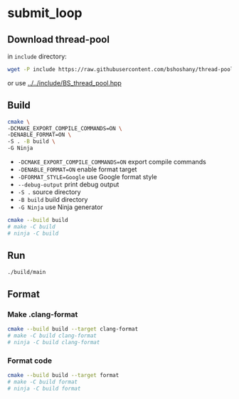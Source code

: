 # submit_loop

## Download thread-pool

in `include` directory:

```bash
wget -P include https://raw.githubusercontent.com/bshoshany/thread-pool/master/include/BS_thread_pool.hpp
```

or use [../../include/BS_thread_pool.hpp](../../include/BS_thread_pool.hpp)

## Build

```bash
cmake \
-DCMAKE_EXPORT_COMPILE_COMMANDS=ON \
-DENABLE_FORMAT=ON \
-S . -B build \
-G Ninja
```

- `-DCMAKE_EXPORT_COMPILE_COMMANDS=ON` export compile commands
- `-DENABLE_FORMAT=ON` enable format target
- `-DFORMAT_STYLE=Google` use Google format style
- `--debug-output` print debug output
- `-S .` source directory
- `-B build` build directory
- `-G Ninja` use Ninja generator

```bash
cmake --build build
# make -C build
# ninja -C build
```

## Run

```bash
./build/main
```

## Format

### Make .clang-format

```bash
cmake --build build --target clang-format
# make -C build clang-format
# ninja -C build clang-format
```

### Format code

```bash
cmake --build build --target format
# make -C build format
# ninja -C build format
```

